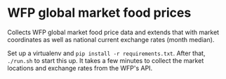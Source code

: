 # WFP global market food prices

Collects WFP global market food price data and extends that with market coordinates as well as national current exchange rates (month median).

Set up a virtualenv and `pip install -r requirements.txt`. After that, `./run.sh` to start this up. It takes a few minutes to collect the market locations and exchange rates from the WFP's API.
